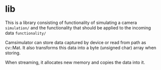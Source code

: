 # lib

This is a library consisting of functionality of simulating a camera `simulation/` and the functionality that should be applied to the incoming data `functionality/`
 
Camsimulator can store data captured by device or read from path as cv::Mat.
It also transforms this data into a byte (unsigned char) array when storing.

When streaming, it allocates new memory and copies the data into it.

